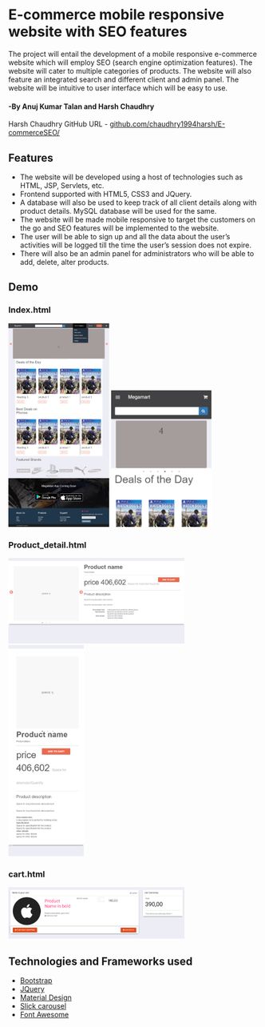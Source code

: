 # E-commerce mobile responsive website with SEO features

The project will entail the development of a mobile responsive e-commerce website which will employ SEO (search engine optimization features). The website will cater to multiple categories of products. The website will also feature an integrated search and different client and admin panel. The website will be intuitive to user interface which will be easy to use.

#### -By Anuj Kumar Talan and Harsh Chaudhry
Harsh Chaudhry GitHub URL - <a href="https://github.com/chaudhry1994harsh/E-commerceSEO/">github.com/chaudhry1994harsh/E-commerceSEO/</a>

## Features

* The website will be developed using a host of technologies such as HTML, JSP, Servlets, etc. 
* Frontend supported with HTML5, CSS3 and JQuery.
* A database will also be used to keep track of all client details along with product details. MySQL database will be used for the same.
* The website will be made mobile responsive to target the customers on the go and SEO features will be implemented to the website.
* The user will be able to sign up and all the data about the user’s activities will be logged till the time the user’s session does not expire.
*  There will also be an admin panel for administrators who will be able to add, delete, alter products.

## Demo
### Index.html
<img src="assets/images/screenshots/index_page.png" width="40%" height="60%">        <img src="assets/images/screenshots/index_mob.png" width="40%" height="50%">

### Product_detail.html
<img src="assets/images/screenshots/product_page.png" width="70%" height="40%">
<img src="assets/images/screenshots/product_mob.png" width="30%" height="50%">
 
### cart.html
<img src="assets/images/screenshots/cart_page.png" width="70%" height="40%">

## Technologies and Frameworks used
- [Bootstrap](http://getbootstrap.com/)
- [JQuery](https://jquery.com/)
- [Material Design](https://getmdl.io/)
- [Slick carousel](http://kenwheeler.github.io/slick/)
- [Font Awesome](http://fontawesome.io/)
